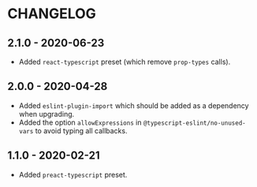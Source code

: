 # CHANGELOG

## 2.1.0 - 2020-06-23

- Added `react-typescript` preset (which remove `prop-types` calls).

## 2.0.0 - 2020-04-28

- Added `eslint-plugin-import` which should be added as a dependency when upgrading.
- Added the option `allowExpressions` in `@typescript-eslint/no-unused-vars` to avoid typing all callbacks.

## 1.1.0 - 2020-02-21

- Added `preact-typescript` preset.
